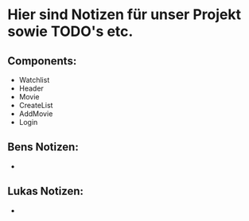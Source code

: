 # Hier sind Notizen für unser Projekt sowie TODO's etc.
## Components:
- Watchlist
- Header
- Movie
- CreateList
- AddMovie
- Login

## Bens Notizen:
-
## Lukas Notizen:
- 
